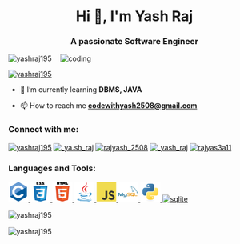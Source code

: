 <h1 align="center">Hi 👋, I'm Yash Raj</h1>
<h3 align="center">A passionate Software Engineer</h3>

<img align= "right" alt= "coding" width="400" src="https://media1.giphy.com/media/2QpnSwLwr9fkDtiN4m/giphy.gif?cid=6c09b9523jxga1f466jacsyctvoff9917r2ldlhsezewyzpj&ep=v1_internal_gif_by_id&rid=giphy.gif&ct=g">

<p align="left"> <img src="https://komarev.com/ghpvc/?username=yashraj195&label=Profile%20views&color=0e75b6&style=flat" alt="yashraj195" /> </p>

<p align="left"> <a href="https://github.com/ryo-ma/github-profile-trophy"><img src="https://github-profile-trophy.vercel.app/?username=yashraj195" alt="yashraj195" /></a> </p>

- 🌱 I’m currently learning **DBMS, JAVA**

- 📫 How to reach me **codewithyash2508@gmail.com**

<h3 align="left">Connect with me:</h3>
<p align="left">
<a href="https://linkedin.com/in/yashraj195" target="blank"><img align="center" src="https://raw.githubusercontent.com/rahuldkjain/github-profile-readme-generator/master/src/images/icons/Social/linked-in-alt.svg" alt="yashraj195" height="30" width="40" /></a>
<a href="https://instagram.com/_ya.sh_raj" target="blank"><img align="center" src="https://raw.githubusercontent.com/rahuldkjain/github-profile-readme-generator/master/src/images/icons/Social/instagram.svg" alt="_ya.sh_raj" height="30" width="40" /></a>
<a href="https://www.hackerrank.com/rajyash_2508" target="blank"><img align="center" src="https://raw.githubusercontent.com/rahuldkjain/github-profile-readme-generator/master/src/images/icons/Social/hackerrank.svg" alt="rajyash_2508" height="30" width="40" /></a>
<a href="https://www.leetcode.com/_yash_raj" target="blank"><img align="center" src="https://raw.githubusercontent.com/rahuldkjain/github-profile-readme-generator/master/src/images/icons/Social/leet-code.svg" alt="_yash_raj" height="30" width="40" /></a>
<a href="https://auth.geeksforgeeks.org/user/rajyas3a11" target="blank"><img align="center" src="https://raw.githubusercontent.com/rahuldkjain/github-profile-readme-generator/master/src/images/icons/Social/geeks-for-geeks.svg" alt="rajyas3a11" height="30" width="40" /></a>
</p>

<h3 align="left">Languages and Tools:</h3>
<p align="left"> <a href="https://www.cprogramming.com/" target="_blank" rel="noreferrer"> <img src="https://raw.githubusercontent.com/devicons/devicon/master/icons/c/c-original.svg" alt="c" width="40" height="40"/> </a> <a href="https://www.w3schools.com/css/" target="_blank" rel="noreferrer"> <img src="https://raw.githubusercontent.com/devicons/devicon/master/icons/css3/css3-original-wordmark.svg" alt="css3" width="40" height="40"/> </a> <a href="https://www.w3.org/html/" target="_blank" rel="noreferrer"> <img src="https://raw.githubusercontent.com/devicons/devicon/master/icons/html5/html5-original-wordmark.svg" alt="html5" width="40" height="40"/> </a> <a href="https://www.java.com" target="_blank" rel="noreferrer"> <img src="https://raw.githubusercontent.com/devicons/devicon/master/icons/java/java-original.svg" alt="java" width="40" height="40"/> </a> <a href="https://developer.mozilla.org/en-US/docs/Web/JavaScript" target="_blank" rel="noreferrer"> <img src="https://raw.githubusercontent.com/devicons/devicon/master/icons/javascript/javascript-original.svg" alt="javascript" width="40" height="40"/> </a> <a href="https://www.mysql.com/" target="_blank" rel="noreferrer"> <img src="https://raw.githubusercontent.com/devicons/devicon/master/icons/mysql/mysql-original-wordmark.svg" alt="mysql" width="40" height="40"/> </a> <a href="https://www.python.org" target="_blank" rel="noreferrer"> <img src="https://raw.githubusercontent.com/devicons/devicon/master/icons/python/python-original.svg" alt="python" width="40" height="40"/> </a> <a href="https://www.sqlite.org/" target="_blank" rel="noreferrer"> <img src="https://www.vectorlogo.zone/logos/sqlite/sqlite-icon.svg" alt="sqlite" width="40" height="40"/> </a> </p>

<p><img align="center" src="https://github-readme-stats.vercel.app/api/top-langs?username=yashraj195&show_icons=true&locale=en&layout=compact" alt="yashraj195" /></p>

<p><img align="center" src="https://github-readme-streak-stats.herokuapp.com/?user=yashraj195&" alt="yashraj195" /></p>
